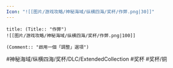 ```yaml
---
Icon: "![[图片/游戏攻略/神秘海域/纵横四海/奖杯/作弊.png|30]]"
---
```

```ad-common-bronze-trophy
title: (Title:: "作弊")
![[图片/游戏攻略/神秘海域/纵横四海/奖杯/作弊.png|100]]

(Comment:: "啟用一個「調整」選項")
```

#神秘海域/纵横四海/奖杯/DLC/ExtendedCollection #奖杯 #奖杯/铜
